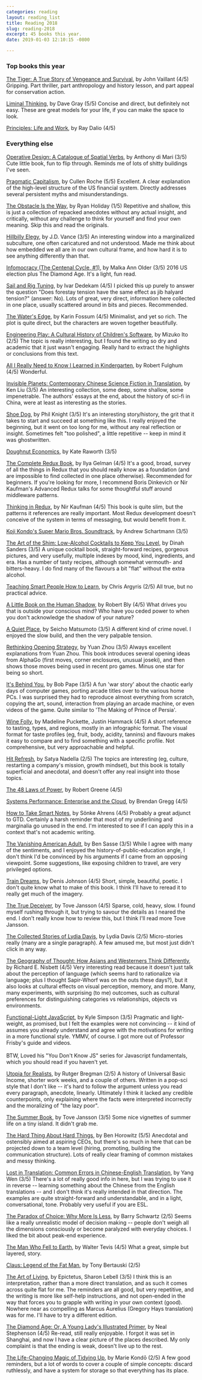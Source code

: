 ```yaml
---
categories: reading
layout: reading_list
title: Reading 2018
slug: reading-2018
excerpt: 45 books this year.
date: 2019-01-03 12:10:15 -0800

---
```

### Top books this year

[The Tiger: A True Story of Vengeance and Survival](https://amazon.com/dp/0307389049/), by John Vaillant (4/5)
Gripping. Part thriller, part anthropology and history lesson, and part appeal for conservation action.

[Liminal Thinking](https://amazon.com/dp/1933820462/), by Dave Gray (5/5)
Concise and direct, but definitely not easy. These are great models for your life, if you can make the space to look.

[Principles: Life and Work](https://amazon.com/dp/1508243247/), by Ray Dalio (4/5)

### Everything else

[Operative Design: A Catalogue of Spatial Verbs](https://amazon.com/dp/9063692897/), by Anthony di Mari (3/5)
Cute little book, fun to flip through. Reminds me of lots of shitty buildings I've seen.

[Pragmatic Capitalism](https://amazon.com/dp/1137279311/), by Cullen Roche (5/5)
Excellent. A clear explanation of the high-level structure of the US financial system. Directly addresses several persistent myths and misunderstandings.

[The Obstacle Is the Way](https://amazon.com/dp/1591846358/), by Ryan Holiday (1/5)
Repetitive and shallow, this is just a collection of repacked anecdotes without any actual insight, and critically, without any challenge to think for yourself and find your own meaning. Skip this and read the originals.

[Hillbilly Elegy](https://amazon.com/dp/0062300547/), by J.D. Vance (3/5)
An interesting window into a marginalized subculture, one often caricatured and not understood. Made me think about how embedded we all are in our own cultural frame, and how hard it is to see anything differently than that.

[Infomocracy (The Centenal Cycle, #1)](https://amazon.com/dp/0765385155/), by Malka Ann Older (3/5)
2016 US election plus The Diamond Age. It's a light, fun read.

[Sail and Rig Tuning](https://amazon.com/dp/1898660670/), by Ivar Dedekam (4/5)
I picked this up purely to answer the question "Does forestay tension have the same effect as jib halyard tension?" (answer: No). Lots of great, very direct, information here collected in one place, usually scattered around in bits and pieces. Recommended.

[The Water's Edge](https://amazon.com/dp/0151014213/), by Karin Fossum (4/5)
Minimalist, and yet so rich. The plot is quite direct, but the characters are woven together beautifully.

[Engineering Play: A Cultural History of Children's Software](https://amazon.com/dp/0262013355/), by Mizuko Ito (2/5)
The topic is really interesting, but I found the writing so dry and academic that it just wasn't engaging. Really hard to extract the highlights or conclusions from this text.

[All I Really Need to Know I Learned in Kindergarten](https://amazon.com/dp/034546639X/), by Robert Fulghum (4/5)
Wonderful.

[Invisible Planets: Contemporary Chinese Science Fiction in Translation](https://amazon.com/dp/0765384191/), by Ken Liu (3/5)
An interesting collection, some deep, some shallow, some impenetrable. The authors' essays at the end, about the history of sci-fi in China, were at least as interesting as the stories.

[Shoe Dog](https://amazon.com/dp/1501135910/), by Phil Knight (3/5)
It's an interesting story/history, the grit that it takes to start and succeed at something like this. I really enjoyed the beginning, but it went on too long for me, without any real reflection or insight. Sometimes felt "too polished", a little repetitive -- keep in mind it was ghostwritten.

[Doughnut Economics](https://amazon.com/dp/1847941389/), by Kate Raworth (3/5)

[The Complete Redux Book](https://amazon.com/dp/B01MUGZ3OF/), by Ilya Gelman (4/5)
It's a good, broad, survey of all the things in Redux that you should really know as a foundation (and are impossible to find collected in one place otherwise). Recommended for beginners. If you're looking for more, I recommend Boris Dinkevich or Nir Kaufman's Advanced Redux talks for some thoughtful stuff around middleware patterns.

[Thinking in Redux](https://leanpub.com/thinking-in-Redux), by Nir Kaufman (4/5)
This book is quite slim, but the patterns it references are really important. Most Redux development doesn't conceive of the system in terms of messaging, but would benefit from it.

[Koji Kondo's Super Mario Bros. Soundtrack](https://amazon.com/dp/1628928530/), by Andrew Schartmann (3/5)

[The Art of the Shim: Low-Alcohol Cocktails to Keep You Level](https://amazon.com/dp/0983998043/), by Dinah Sanders (3/5)
A unique cocktail book, straight-forward recipes, gorgeous pictures, and very usefully, multiple indexes by mood, kind, ingredients, and era. Has a number of tasty recipes, although somewhat vermouth- and bitters-heavy. I do find many of the flavours a bit "flat" without the extra alcohol.

[Teaching Smart People How to Learn](https://amazon.com/dp/1422126005/), by Chris Argyris (2/5)
All true, but no practical advice.

[A Little Book on the Human Shadow](https://amazon.com/dp/0062548476/), by Robert Bly (4/5)
What drives you that is outside your conscious mind? Who have you ceded power to when you don't acknowledge the shadow of your nature?

[A Quiet Place](https://amazon.com/dp/1908524634/), by Seicho Matsumoto (3/5)
A different kind of crime novel. I enjoyed the slow build, and then the very palpable tension.

[Rethinking Opening Strategy](https://amazon.com/dp/1981642005/), by Yuan Zhou (3/5)
Always excellent explanations from Yuan Zhou. This book introduces several opening ideas from AlphaGo (first moves, corner enclosures, unusual joseki), and then shows those moves being used in recent pro games. Minus one star for being so short.

[It's Behind You](http://bizzley.imbahost.com/download.html), by Bob Pape (3/5)
A fun 'war story' about the chaotic early days of computer games, porting arcade titles over to the various home PCs. I was surprised they had to reproduce almost everything from scratch, copying the art, sound, interaction from playing an arcade machine, or even videos of the game. Quite similar to 'The Making of Prince of Persia'.

[Wine Folly](https://amazon.com/dp/1592408990/), by Madeline Puckette, Justin Hammack (4/5)
A short reference to tasting, types, and regions, mostly in an infographic format. The visual format for taste profiles (eg, fruit, body, acidity, tannins) and flavours makes it easy to compare and to find something with a specific profile. Not comprehensive, but very approachable and helpful.

[Hit Refresh](https://amazon.com/dp/0062652508/), by Satya Nadella (2/5)
The topics are interesting (eg, culture, restarting a company's mission, growth mindset), but this book is totally superficial and anecdotal, and doesn't offer any real insight into those topics.

[The 48 Laws of Power](https://amazon.com/dp/0140280197/), by Robert Greene (4/5)

[Systems Performance: Enterprise and the Cloud](https://amazon.com/dp/0133390098/), by Brendan Gregg (4/5)

[How to Take Smart Notes](https://amazon.com/dp/1542866502/), by Sönke Ahrens (4/5)
Probably a great adjunct to GTD. Certainly a harsh reminder that most of my underlining and marginalia go unused in the end. I'm interested to see if I can apply this in a context that's not academic writing.

[The Vanishing American Adult](https://amazon.com/dp/1250114403/), by Ben Sasse (3/5)
While I agree with many of the sentiments, and I enjoyed the history-of-public-education angle, I don't think I'd be convinced by his arguments if I came from an opposing viewpoint. Some suggestions, like exposing children to travel, are very privileged options.

[Train Dreams](https://amazon.com/dp/1250007658/), by Denis Johnson (4/5)
Short, simple, beautiful, poetic. I don't quite know what to make of this book. I think I'll have to reread it to really get much of the imagery.

[The True Deceiver](https://amazon.com/dp/1590173295/), by Tove Jansson (4/5)
Sparse, cold, heavy, slow. I found myself rushing through it, but trying to savour the details as I neared the end. I don't really know how to review this, but I think I'll read more Tove Jansson.

[The Collected Stories of Lydia Davis](https://amazon.com/dp/0374270600/), by Lydia Davis (2/5)
Micro-stories really (many are a single paragraph). A few amused me, but most just didn't click in any way.

[The Geography of Thought: How Asians and Westerners Think Differently](https://amazon.com/dp/0743255356/), by Richard E. Nisbett (4/5)
Very interesting read because it doesn't just talk about the perception of language (which seems hard to rationalize via language; plus I thought Sapir-Whorf was on the outs these days?), but it also looks at cultural effects on visual perception, memory, and more. Many, many experiments, with surprising (to me) outcomes, such as cultural preferences for distinguishing categories vs relationships, objects vs environments.

[Functional-Light JavaScript](https://leanpub.com/fljs), by Kyle Simpson (3/5)
Pragmatic and light-weight, as promised, but I felt the examples were not convincing -- it kind of assumes you already understand and agree with the motivations for writing in a more functional style. YMMV, of course. I got more out of Professor Frisby's guide and videos. <br/><br/>BTW, Loved his "You Don't Know JS" series for Javascript fundamentals, which you should read if you haven't yet.

[Utopia for Realists](https://amazon.com/dp/0316471895/), by Rutger Bregman (2/5)
A history of Universal Basic Income, shorter work weeks, and a couple of others. Written in a pop-sci style that I don't like -- it's hard to follow the argument unless you read every paragraph, anecdote, linearly. Ultimately I think it lacked any credible counterpoints, only explaining where the facts were interpreted incorrectly and the moralizing of "the lazy poor".

[The Summer Book](https://amazon.com/dp/159017268X/), by Tove Jansson (3/5)
Some nice vignettes of summer life on a tiny island. It didn't grab me.

[The Hard Thing About Hard Things](https://amazon.com/dp/0062273205/), by Ben Horowitz (5/5)
Anecdotal and ostensibly aimed at aspiring CEOs, but there's so much in here that can be projected down to a team level (hiring, promoting, building the communication structure). Lots of really clear framing of common mistakes and messy thinking.

[Lost in Translation: Common Errors in Chinese-English Translation](https://amazon.com/dp/1489708995/), by Yang Wen (3/5)
There's a lot of really good info in here, but I was trying to use it in reverse -- learning something about the Chinese from the English translations -- and I don't think it's really intended in that direction. The examples are quite straight-forward and understandable, and in a light, conversational, tone. Probably very useful if you are ESL.

[The Paradox of Choice: Why More Is Less](https://amazon.com/dp/0060005696/), by Barry Schwartz (2/5)
Seems like a really unrealistic model of decision making -- people don't weigh all the dimensions consciously or become paralyzed with everyday choices. I liked the bit about peak-end experience.

[The Man Who Fell to Earth](https://amazon.com/dp/0345431618/), by Walter Tevis (4/5)
What a great, simple but layered, story.

[Claus: Legend of the Fat Man](https://amazon.com/dp/B008F0SVTY/), by Tony Bertauski (2/5)

[The Art of Living](https://amazon.com/dp/006251346X/), by Epictetus, Sharon Lebell (3/5)
I think this is an interpretation, rather than a more direct translation, and as such it comes across quite flat for me. The reminders are all good, but very repetitive, and the writing is more like self-help instructions, and not open-ended in the way that forces you to grapple with writing in your own context (good). Nowhere near as compelling as Marcus Aurelius (Gregory Hays translation) was for me. I'll have to try a different edition.

[The Diamond Age: Or, A Young Lady's Illustrated Primer](https://amazon.com/dp/0553380966/), by Neal Stephenson (4/5)
Re-read, still really enjoyable. I forgot it was set in Shanghai, and now I have a clear picture of the places described. My only complaint is that the ending is weak, doesn't live up to the rest.

[The Life-Changing Magic of Tidying Up](https://amazon.com/dp/1607747308/), by Marie Kondō (2/5)
A few good reminders, but a lot of words to cover a couple of simple concepts: discard ruthlessly, and have a system for storage so that everything has its place.

